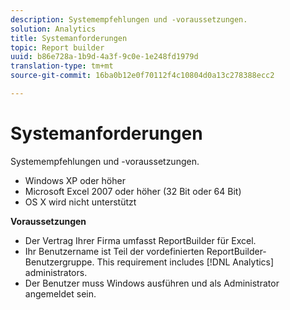 ```yaml
---
description: Systemempfehlungen und -voraussetzungen.
solution: Analytics
title: Systemanforderungen
topic: Report builder
uuid: b86e728a-1b9d-4a3f-9c0e-1e248fd1979d
translation-type: tm+mt
source-git-commit: 16ba0b12e0f70112f4c10804d0a13c278388ecc2

---
```



# Systemanforderungen

Systemempfehlungen und -voraussetzungen.

* Windows XP oder höher
* Microsoft Excel 2007 oder höher (32 Bit oder 64 Bit)
* OS X wird nicht unterstützt

**Voraussetzungen**

* Der Vertrag Ihrer Firma umfasst ReportBuilder für Excel.
* Ihr Benutzername ist Teil der vordefinierten ReportBuilder-Benutzergruppe. This requirement includes [!DNL Analytics] administrators.
* Der Benutzer muss Windows ausführen und als Administrator angemeldet sein.

